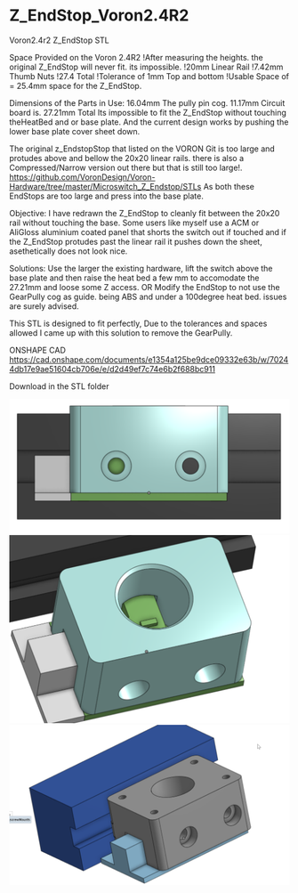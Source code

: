 # Z_EndStop_Voron2.4R2
Voron2.4r2 Z_EndStop STL

Space Provided on the Voron 2.4R2
!After measuring the heights. the original Z_EndStop will never fit. its impossible.
!20mm Linear Rail
!7.42mm Thumb Nuts
!27.4 Total
!Tolerance of 1mm Top and bottom
!Usable Space of = 25.4mm space for the Z_EndStop.

Dimensions of the Parts in Use:
16.04mm The pully pin cog.
11.17mm Circuit board is.
27.21mm Total
Its impossible to fit the Z_EndStop without touching theHeatBed and or base plate. And the current design works by pushing the lower base plate cover sheet down.

The original z_EndstopStop that listed on the VORON Git is too large and protudes above and bellow the 20x20 linear rails.
there is also a Compressed/Narrow version out there but that is still too large!.
https://github.com/VoronDesign/Voron-Hardware/tree/master/Microswitch_Z_Endstop/STLs
As both these EndStops are too large and press into the base plate.

Objective:
I have redrawn the Z_EndStop to cleanly fit between the 20x20 rail without touching the base. Some users like myself use a ACM or AliGloss aluminium coated panel that shorts the switch out if touched and if the Z_EndStop protudes past the linear rail it pushes down the sheet, asethetically does not look nice.

Solutions:
Use the larger the existing hardware, lift the switch above the base plate and then raise the heat bed a few mm to accomodate the 27.21mm and loose some Z access.
OR
Modify the EndStop to not use the GearPully cog as guide. being ABS and under a 100degree heat bed. issues are surely advised.

This STL is designed to fit perfectly, Due to the tolerances and spaces allowed I came up with this solution to remove the GearPully.

ONSHAPE CAD https://cad.onshape.com/documents/e1354a125be9dce09332e63b/w/70244db17e9ae51604cb706e/e/d2d49ef7c74e6b2f688bc911

Download in the STL folder

![](/images/render1.png) 
![](/images/render2.png) 
![](/images/render3.png) 
